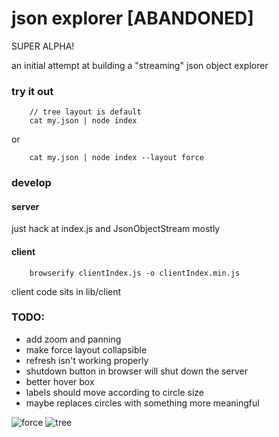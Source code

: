 # json explorer [ABANDONED]

SUPER ALPHA!

an initial attempt at building a "streaming" json object explorer

### try it out
```
	// tree layout is default
	cat my.json | node index 
```
or 
```
	cat my.json | node index --layout force
```

### develop

#### server

just hack at index.js and JsonObjectStream mostly

#### client

```
	browserify clientIndex.js -o clientIndex.min.js
```

client code sits in lib/client

### TODO:
* add zoom and panning
* make force layout collapsible 
* refresh isn't working properly
* shutdown button in browser will shut down the server
* better hover box
* labels should move according to circle size
* maybe replaces circles with something more meaningful 

![force](https://raw.github.com/kessler/static/master/node-json-explorer.png)
![tree](https://raw.github.com/kessler/static/master/node-json-explorer-tree.png)
